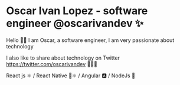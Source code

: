 # Oscar Ivan Lopez - software engineer @oscarivandev ✨

Hello 👋🏻 I am Oscar, a software engineer, I am very passionate about technology

I also like to share about technology on Twitter https://twitter.com/oscarivandev 👨🏻‍💻

React js ⚛️ / React Native 📱⚛️ / Angular 🅰️ / NodeJs 🎴
